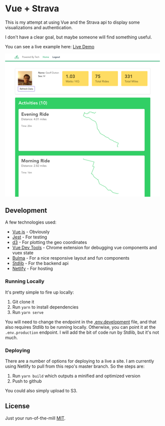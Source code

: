 # Vue + Strava

This is my attempt at using Vue and the Strava api to display some visualizations and authentication.

I don't have a clear goal, but maybe someone will find something useful.

You can see a live example here: [Live Demo](https://beta.getpoweredby.tech/)

![Screenshot](screenshot.png)

## Development
A few technologies used:
* [Vue.js](https://vuejs.org/) - Obviously
* [Jest](https://github.com/facebook/jest) - For testing
* [d3](https://d3js.org/) - For plotting the geo coordinates
* [Vue Dev Tools](https://github.com/vuejs/vue-devtools) - Chrome extension for debugging vue components and vuex state
* [Bulma](https://bulma.io/) - For a nice responsive layout and fun components
* [Stdlib](https://stdlib.com/#) - For the backend api
* [Netlify](https://www.netlify.com/) - For hosting

### Running Locally
It's pretty simple to fire up locally:
1. Git clone it
2. Run `yarn` to install dependencies
3. Run `yarn serve`

You will need to change the endpoint in the [.env.development](.env.development) file, and that also requires Stdlib to be running locally. Otherwise, you can point it at the `.env.production` endpoint. I will add the bit of code run by Stdlib, but it's not much.

### Deploying
There are a number of options for deploying to a live a site. I am currently using Netlify to pull from this repo's master branch. So the steps are:
1. Run `yarn build` which outputs a minified and optimized version
2. Push to github

You could also simply upload to S3.

## License
Just your run-of-the-mill [MIT](https://opensource.org/licenses/MIT).
